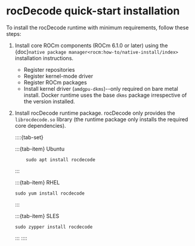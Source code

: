 # rocDecode quick-start installation

To install the rocDecode runtime with minimum requirements, follow these steps:

1. Install core ROCm components (ROCm 6.1.0 or later) using the
   {doc}`native package manager<rocm:how-to/native-install/index>` installation instructions.

    * Register repositories
    * Register kernel-mode driver
    * Register ROCm packages
    * Install kernel driver (`amdgpu-dkms`)--only required on bare metal install. Docker runtime uses the
        base `dkms` package irrespective of the version installed.

2. Install rocDecode runtime package. rocDecode only provides the `librocdecode.so` library (the
    runtime package only installs the required core dependencies).

    ::::{tab-set}

    :::{tab-item} Ubuntu

    ```shell
        sudo apt install rocdecode
    ```

    :::

    :::{tab-item} RHEL

    ```shell
    sudo yum install rocdecode
    ```

    :::

    :::{tab-item} SLES

    ```shell
    sudo zypper install rocdecode
    ```

    :::
    ::::
